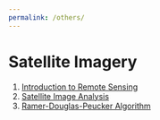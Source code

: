 ```yaml
---
permalink: /others/
---
```

# Satellite Imagery

1. [Introduction to Remote Sensing](https://ekbanaml.github.io/remote%20sensing%20and%20satellite%20image%20processing/Introduction_to_Remote_Sensing/)
2. [Satellite Image Analysis](https://ekbanaml.github.io/remote%20sensing%20and%20satellite%20image%20processing/Image_Analysis/)
3. [Ramer-Douglas-Peucker Algorithm](https://ekbanaml.github.io/remote%20sensing%20and%20satellite%20image%20processing/RDP_algorithm/)
